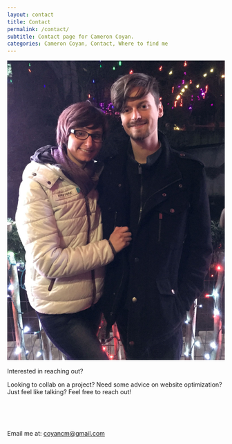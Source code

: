 ```yaml
---
layout: contact
title: Contact
permalink: /contact/
subtitle: Contact page for Cameron Coyan.
categories: Cameron Coyan, Contact, Where to find me
---
```

<div id="about" class="paddsection">
    <div class="container">
      <div class="row justify-content-between">
        <div class="col-lg-4 ">
          <div class="div-img-bg">
            <div class="about-img">
              <img src="/images/contact.jpg" class="img-responsive" alt="A lovely evening at the Columbus zoo.">
            </div>
          </div>
        </div>
        <div class="col-lg-7">
          <div class="about-descr">
            <p class="p-heading">Interested in reaching out?</p>
            <p class="separator">Looking to collab on a project? Need some advice on website optimization? Just feel like talking? Feel free to reach out!</p>
            <br>
            <br>
            <br>
            <p>Email me at: <a href="mailto:coyancm@gmail.com">coyancm@gmail.com</a></p>
          </div>
        </div>
      </div>
    </div>
  </div>